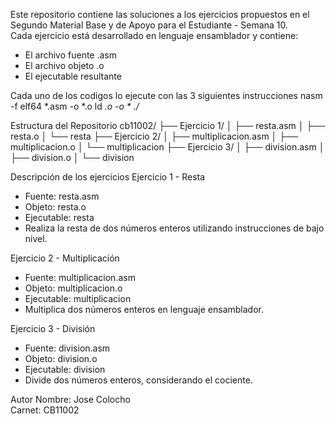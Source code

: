 Este repositorio contiene las soluciones a los ejercicios propuestos en el Segundo Material Base y de Apoyo para el Estudiante - Semana 10.  
Cada ejercicio está desarrollado en lenguaje ensamblador y contiene:
- El archivo fuente .asm
- El archivo objeto .o
- El ejecutable resultante

Cada uno de los codigos lo ejecute con las 3 siguientes instrucciones
nasm -f elf64 *.asm -o *.o
ld *.o -o *
./*

Estructura del Repositorio
cb11002/
├── Ejercicio 1/
│ ├── resta.asm
│ ├── resta.o
│ └── resta
├── Ejercicio 2/
│ ├── multiplicacion.asm
│ ├── multiplicacion.o
│ └── multiplicacion
├── Ejercicio 3/
│ ├── division.asm
│ ├── division.o
│ └── division

Descripción de los ejercicios
Ejercicio 1 - Resta
- Fuente: resta.asm
- Objeto: resta.o
- Ejecutable: resta
- Realiza la resta de dos números enteros utilizando instrucciones de bajo nivel.

Ejercicio 2 - Multiplicación
- Fuente: multiplicacion.asm
- Objeto: multiplicacion.o
- Ejecutable: multiplicacion
- Multiplica dos números enteros en lenguaje ensamblador.
 
Ejercicio 3 - División
- Fuente: division.asm
- Objeto: division.o
- Ejecutable: division
- Divide dos números enteros, considerando el cociente.

Autor
Nombre: Jose Colocho  
Carnet: CB11002
